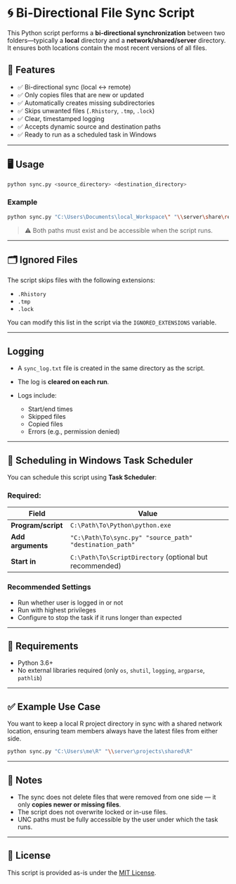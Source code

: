 # 🌀 Bi-Directional File Sync Script

This Python script performs a **bi-directional synchronization** between two folders—typically a **local** directory and a **network/shared/server** directory. It ensures both locations contain the most recent versions of all files.

## 🔧 Features

- ✅ Bi-directional sync (local ↔ remote)
- ✅ Only copies files that are new or updated
- ✅ Automatically creates missing subdirectories
- ✅ Skips unwanted files (`.Rhistory`, `.tmp`, `.lock`)
- ✅ Clear, timestamped logging
- ✅ Accepts dynamic source and destination paths
- ✅ Ready to run as a scheduled task in Windows

---

## 🖥️ Usage

```bash
python sync.py <source_directory> <destination_directory>
````

### Example

```bash
python sync.py "C:\Users\Documents\local_Workspace\" "\\server\share\remote_Workspace\"
```

> ⚠️ Both paths must exist and be accessible when the script runs.

---

## 🗂 Ignored Files

The script skips files with the following extensions:

* `.Rhistory`
* `.tmp`
* `.lock`

You can modify this list in the script via the `IGNORED_EXTENSIONS` variable.

---

## Logging

* A `sync_log.txt` file is created in the same directory as the script.
* The log is **cleared on each run**.
* Logs include:

  * Start/end times
  * Skipped files
  * Copied files
  * Errors (e.g., permission denied)

---

## 📅 Scheduling in Windows Task Scheduler

You can schedule this script using **Task Scheduler**:

### Required:

| Field              | Value                                                   |
| ------------------ | ------------------------------------------------------- |
| **Program/script** | `C:\Path\To\Python\python.exe`                          |
| **Add arguments**  | `"C:\Path\To\sync.py" "source_path" "destination_path"` |
| **Start in**       | `C:\Path\To\ScriptDirectory` (optional but recommended) |

### Recommended Settings

* Run whether user is logged in or not
* Run with highest privileges
* Configure to stop the task if it runs longer than expected

---

## 🧪 Requirements

* Python 3.6+
* No external libraries required (only `os`, `shutil`, `logging`, `argparse`, `pathlib`)

---

## ✅ Example Use Case

You want to keep a local R project directory in sync with a shared network location, ensuring team members always have the latest files from either side.

```bash
python sync.py "C:\Users\me\R" "\\server\projects\shared\R"
```

---

## 📌 Notes

* The sync does not delete files that were removed from one side — it only **copies newer or missing files**.
* The script does not overwrite locked or in-use files.
* UNC paths must be fully accessible by the user under which the task runs.

---

## 📄 License

This script is provided as-is under the [MIT License](https://opensource.org/licenses/MIT).
